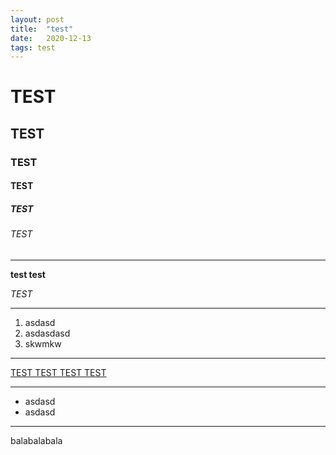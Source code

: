 ```yaml
---
layout: post
title:  "test"
date:   2020-12-13
tags: test
---
```

# TEST
## TEST
### TEST
#### TEST
##### TEST

###### TEST

---

**test test**

*TEST*

---

1. asdasd
2. asdasdasd
3. skwmkw

---

[TEST TEST TEST TEST](127.0.0.1:4000)

---

+ asdasd
+ asdasd

---

balabalabala
